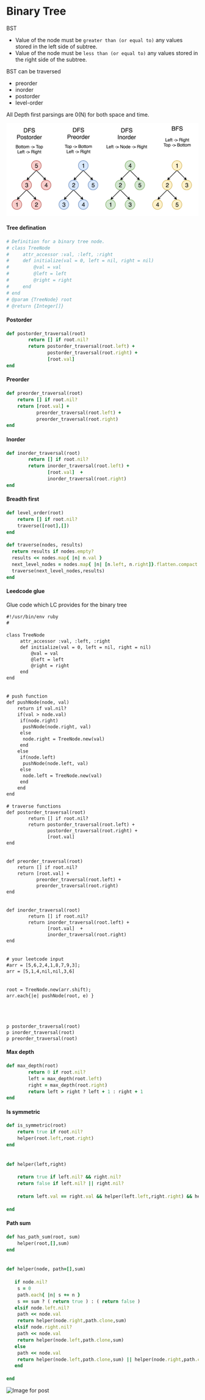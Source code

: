 # Binary Tree

BST

- Value of the node must be `greater than (or equal to)` any values stored in the left side of subtree.
- Value of the node must be `less than (or equal to)` any values stored in the right side of the subtree.

BST can be traversed

- preorder 
- inorder 
- postorder 
- level-order



All Depth first parsings are 0(N) for both space and time.





![postorder](images/145_transverse.png)



#### Tree defination 

```ruby
# Definition for a binary tree node.
# class TreeNode
#     attr_accessor :val, :left, :right
#     def initialize(val = 0, left = nil, right = nil)
#         @val = val
#         @left = left
#         @right = right
#     end
# end
# @param {TreeNode} root
# @return {Integer[]}
```





#### Postorder

```ruby
def postorder_traversal(root)
        return [] if root.nil?
        return postorder_traversal(root.left) + 
               postorder_traversal(root.right) + 
               [root.val]
end
```



#### Preorder 

```ruby
def preorder_traversal(root)
    return [] if root.nil?
    return [root.val] + 
           preorder_traversal(root.left) +
           preorder_traversal(root.right)    
end
```



#### Inorder

```ruby
def inorder_traversal(root)
        return [] if root.nil?
        return inorder_traversal(root.left) + 
               [root.val]  + 
               inorder_traversal(root.right) 
end
```



#### Breadth first

```ruby
def level_order(root)
    return [] if root.nil?
    traverse([root],[])
end

def traverse(nodes, results)
  return results if nodes.empty?  
  results << nodes.map{ |n| n.val }
  next_level_nodes = nodes.map{ |n| [n.left, n.right]}.flatten.compact 
  traverse(next_level_nodes,results)  
end
```

#### Leedcode glue
Glue code which LC provides for the binary tree

```
#!/usr/bin/env ruby
#

class TreeNode
     attr_accessor :val, :left, :right
     def initialize(val = 0, left = nil, right = nil)
         @val = val
         @left = left
         @right = right
     end
end


# push function
def pushNode(node, val)
    return if val.nil?
    if(val > node.val)
     if(node.right)
      pushNode(node.right, val)
     else
      node.right = TreeNode.new(val)
     end
    else
     if(node.left)
      pushNode(node.left, val)
     else
      node.left = TreeNode.new(val)
     end
    end
end

# traverse functions
def postorder_traversal(root)
        return [] if root.nil?
        return postorder_traversal(root.left) +
               postorder_traversal(root.right) +
               [root.val]
end


def preorder_traversal(root)
    return [] if root.nil?
    return [root.val] +
           preorder_traversal(root.left) +
           preorder_traversal(root.right)
end


def inorder_traversal(root)
        return [] if root.nil?
        return inorder_traversal(root.left) +
               [root.val]  +
               inorder_traversal(root.right)
end


# your leetcode input
#arr = [5,6,2,4,1,8,7,9,3];
arr = [5,1,4,nil,nil,3,6]


root = TreeNode.new(arr.shift);
arr.each{|e| pushNode(root, e) }




p postorder_traversal(root)
p inorder_traversal(root)
p preorder_traversal(root)
```



#### Max depth 

```ruby
def max_depth(root)
        return 0 if root.nil?
        left = max_depth(root.left)
        right = max_depth(root.right)
        return left > right ? left + 1 : right + 1
end
```



#### Is symmetric

```ruby
def is_symmetric(root)
    return true if root.nil?
    helper(root.left,root.right) 
end


def helper(left,right)
    
    return true if left.nil? && right.nil?
    return false if left.nil? || right.nil?
    
    return left.val == right.val && helper(left.left,right.right) && helper(right.left, left.right)
    
end
```



#### Path sum

```ruby
def has_path_sum(root, sum)
    helper(root,[],sum)
end


def helper(node, path=[],sum)
    
   if node.nil? 
    s = 0
    path.each{ |n| s += n }
    s == sum ? ( return true ) : ( return false )
   elsif node.left.nil?
    path << node.val 
    return helper(node.right,path.clone,sum)
   elsif node.right.nil?
    path << node.val 
    return helper(node.left,path.clone,sum)
   else
    path << node.val 
    return helper(node.left,path.clone,sum) || helper(node.right,path.clone,sum)
   end
    
end
```



















![Image for post](/Users/abhisawa/git/lc-practice/lc-practice/assets/binary_tree_o_notations.png)



